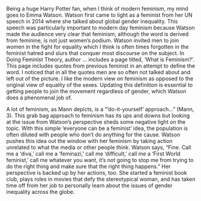 Being a huge Harry Potter fan, when I think of modern feminism, my mind goes to Emma Watson. Watson first came to light as a feminist from her UN speech in 2014 where she talked about global gender inequality. This speech was particularly important to modern day feminism because Watson made the audience very clear that feminism, although the word is derived from feminine, is not just women’s podium. Watson invited men to join women in the fight for equality which I think is often times forgotten in the feminist hatred and slurs that conquer most discourse on the subject. In Doing Feminist Theory, author … includes a page titled, ‘What is Feminism?’. This page includes quotes from previous feminist in an attempt to define the word. I noticed that in all the quotes men are so often not talked about and left out of the picture. I like the modern view on feminism as opposed to the original view of equality of the sexes. Updating this definition is essential to getting people to join the movement regardless of gender, which Watson does a phenomenal job of.

A lot of feminism, as Mann depicts, is a “’do-it-yourself’ approach…” (Mann, 3). This grab bag approach to feminism has its ups and downs but looking at the issue from Watson’s perspective sheds some negative light on the topic. With this simple ‘everyone can be a feminist’ idea, the population is often diluted with people who don’t do anything for the cause. Watson pushes this idea out the window with her feminism by taking action unrelated to what the media or other people think. Watson says, “Fine. Call me a ‘diva,’ call me a ‘feminazi,’ call me ‘difficult,’ call me a ‘First World feminist,’ call me whatever you want, it’s not going to stop me from trying to do the right thing and make sure that the right thing happens.” Her perspective is backed up by her actions, too. She started a feminist book club, plays roles in movies that defy the stereotypical woman, and has taken time off from her job to personally learn about the issues of gender inequality across the globe.
